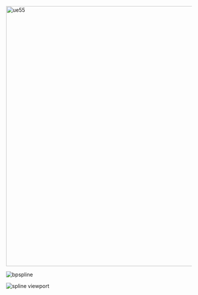<img width="704" alt="ue55" src="https://github.com/user-attachments/assets/a82473cb-271a-4f07-a083-cf1a844aaba9">

![bpspline](https://github.com/user-attachments/assets/731ca166-f150-47f3-b306-46a9855a2f48)

![spline viewport](https://github.com/user-attachments/assets/00af8279-9471-404e-9b7b-9ed274336045)
